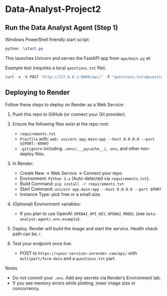 

# Data-Analyst-Project2

## Run the Data Analyst Agent (Step 1)

Windows PowerShell friendly start script:

```powershell
python .\start.py
```

This launches Uvicorn and serves the FastAPI app from `app/main.py` at:


Example test (requires a local `questions.txt` file):

```powershell
curl -s -X POST "http://127.0.0.1:8000/api/" -F "questions.txt=@questions.txt"
```

## Deploying to Render

Follow these steps to deploy on Render as a Web Service:

1) Push this repo to GitHub (or connect your Git provider).

2) Ensure the following files exist at the repo root:
	- `requirements.txt`
	- `Procfile` with: `web: uvicorn app.main:app --host 0.0.0.0 --port ${PORT:-8000}`
	- `.gitignore` including `.venv/`, `__pycache__/`, `.env`, and other non-deploy files.

3) In Render:
	- Create New → Web Service → Connect your repo.
	- Environment: `Python 3.x` (Auto-detected via `requirements.txt`).
	- Build Command: `pip install -r requirements.txt`
	- Start Command: `uvicorn app.main:app --host 0.0.0.0 --port $PORT`
	- Instance Type: pick free or a small size.

4) (Optional) Environment variables:
	- If you plan to use OpenAI: `OPENAI_API_KEY`, `OPENAI_MODEL` (see `data-analyst-agent/.env.example`).

5) Deploy. Render will build the image and start the service. Health check path can be `/`.

6) Test your endpoint once live:
	- POST to `https://<your-service>.onrender.com/api/` with `multipart/form-data` and a `questions.txt` part.

Notes
- Do not commit your `.env`. Add any secrets via Render’s Environment tab.
- If you see memory errors while plotting, lower image size or concurrency.